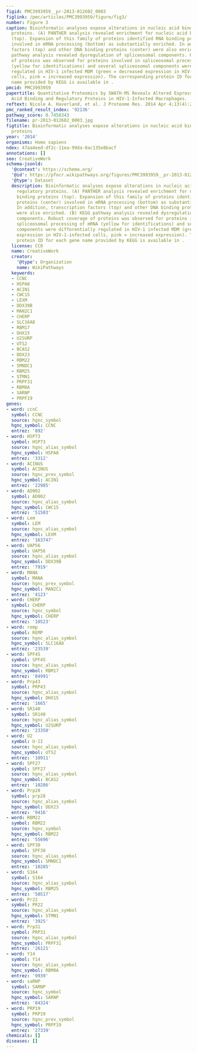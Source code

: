 ```yaml
---
figid: PMC3993959__pr-2013-012602_0003
figlink: /pmc/articles/PMC3993959/figure/fig3/
number: Figure 3
caption: Bioinformatic analyses expose alterations in nucleic acid binding and regulatory
  proteins. (A) PANTHER analysis revealed enrichment for nucleic acid binding proteins
  (top). Expansion of this family of proteins identified RNA binding proteins (center)
  involved in mRNA processing (bottom) as substantially enriched. In addition, transcription
  factors (top) and other DNA binding proteins (center) were also enriched. (B) KEGG
  pathway analysis revealed dysregulation of spliceosomal components. Robust coverage
  of proteins was observed for proteins involved in spliceosomal processing of mRNA
  (yellow for identifications) and several spliceosomal components were differentially
  regulated in HIV-1 infected MDM (green = decreased expression in HIV-1-infected
  cells, pink = increased expression). The corresponding protein ID for each gene
  name provided by KEGG is available in .
pmcid: PMC3993959
papertitle: Quantitative Proteomics by SWATH-MS Reveals Altered Expression of Nucleic
  Acid Binding and Regulatory Proteins in HIV-1-Infected Macrophages.
reftext: Nicole A. Haverland, et al. J Proteome Res. 2014 Apr 4;13(4):2109-2119.
pmc_ranked_result_index: '92136'
pathway_score: 0.7458343
filename: pr-2013-012602_0003.jpg
figtitle: Bioinformatic analyses expose alterations in nucleic acid binding and regulatory
  proteins
year: '2014'
organisms: Homo sapiens
ndex: 47aa4eed-df2c-11ea-99da-0ac135e8bacf
annotations: []
seo: CreativeWork
schema-jsonld:
  '@context': https://schema.org/
  '@id': https://pfocr.wikipathways.org/figures/PMC3993959__pr-2013-012602_0003.html
  '@type': Dataset
  description: Bioinformatic analyses expose alterations in nucleic acid binding and
    regulatory proteins. (A) PANTHER analysis revealed enrichment for nucleic acid
    binding proteins (top). Expansion of this family of proteins identified RNA binding
    proteins (center) involved in mRNA processing (bottom) as substantially enriched.
    In addition, transcription factors (top) and other DNA binding proteins (center)
    were also enriched. (B) KEGG pathway analysis revealed dysregulation of spliceosomal
    components. Robust coverage of proteins was observed for proteins involved in
    spliceosomal processing of mRNA (yellow for identifications) and several spliceosomal
    components were differentially regulated in HIV-1 infected MDM (green = decreased
    expression in HIV-1-infected cells, pink = increased expression). The corresponding
    protein ID for each gene name provided by KEGG is available in .
  license: CC0
  name: CreativeWork
  creator:
    '@type': Organization
    name: WikiPathways
  keywords:
  - CCNC
  - HSPA8
  - ACIN1
  - CWC15
  - LEXM
  - DDX39B
  - MAN2C1
  - CHERP
  - SLC16A8
  - RBM17
  - DHX15
  - U2SURP
  - UTS2
  - BCAS2
  - DDX23
  - RBM22
  - SMNDC1
  - RBM25
  - STMN1
  - PRPF31
  - RBM8A
  - SARNP
  - PRPF19
genes:
- word: ccnC
  symbol: CCNC
  source: hgnc_symbol
  hgnc_symbol: CCNC
  entrez: '892'
- word: HSP73
  symbol: HSP73
  source: hgnc_alias_symbol
  hgnc_symbol: HSPA8
  entrez: '3312'
- word: ACINUS
  symbol: ACINUS
  source: hgnc_prev_symbol
  hgnc_symbol: ACIN1
  entrez: '22985'
- word: AD002
  symbol: AD002
  source: hgnc_alias_symbol
  hgnc_symbol: CWC15
  entrez: '51503'
- word: Lem
  symbol: LEM
  source: hgnc_alias_symbol
  hgnc_symbol: LEXM
  entrez: '163747'
- word: UAP56
  symbol: UAP56
  source: hgnc_alias_symbol
  hgnc_symbol: DDX39B
  entrez: '7919'
- word: MANA
  symbol: MANA
  source: hgnc_prev_symbol
  hgnc_symbol: MAN2C1
  entrez: '4123'
- word: CHERP
  symbol: CHERP
  source: hgnc_symbol
  hgnc_symbol: CHERP
  entrez: '10523'
- word: remp
  symbol: REMP
  source: hgnc_alias_symbol
  hgnc_symbol: SLC16A8
  entrez: '23539'
- word: SPF45
  symbol: SPF45
  source: hgnc_alias_symbol
  hgnc_symbol: RBM17
  entrez: '84991'
- word: Prp43
  symbol: PRP43
  source: hgnc_alias_symbol
  hgnc_symbol: DHX15
  entrez: '1665'
- word: SR140
  symbol: SR140
  source: hgnc_alias_symbol
  hgnc_symbol: U2SURP
  entrez: '23350'
- word: U2
  symbol: U-II
  source: hgnc_alias_symbol
  hgnc_symbol: UTS2
  entrez: '10911'
- word: SPF27
  symbol: SPF27
  source: hgnc_alias_symbol
  hgnc_symbol: BCAS2
  entrez: '10286'
- word: Prp28
  symbol: prp28
  source: hgnc_alias_symbol
  hgnc_symbol: DDX23
  entrez: '9416'
- word: RBM22
  symbol: RBM22
  source: hgnc_symbol
  hgnc_symbol: RBM22
  entrez: '55696'
- word: SPF30
  symbol: SPF30
  source: hgnc_alias_symbol
  hgnc_symbol: SMNDC1
  entrez: '10285'
- word: S164
  symbol: S164
  source: hgnc_alias_symbol
  hgnc_symbol: RBM25
  entrez: '58517'
- word: Pr22
  symbol: PR22
  source: hgnc_alias_symbol
  hgnc_symbol: STMN1
  entrez: '3925'
- word: Prp31
  symbol: PRP31
  source: hgnc_alias_symbol
  hgnc_symbol: PRPF31
  entrez: '26121'
- word: Y14
  symbol: Y14
  source: hgnc_alias_symbol
  hgnc_symbol: RBM8A
  entrez: '9939'
- word: saRNP
  symbol: SARNP
  source: hgnc_symbol
  hgnc_symbol: SARNP
  entrez: '84324'
- word: PRP19
  symbol: PRP19
  source: hgnc_prev_symbol
  hgnc_symbol: PRPF19
  entrez: '27339'
chemicals: []
diseases: []
---
```

